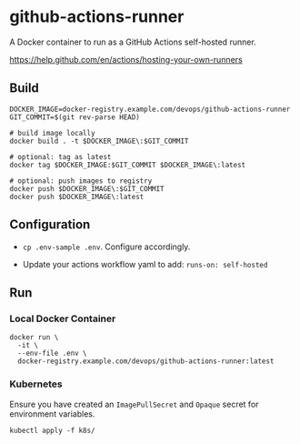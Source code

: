 # github-actions-runner

A Docker container to run as a GitHub Actions self-hosted runner.

https://help.github.com/en/actions/hosting-your-own-runners

## Build

```
DOCKER_IMAGE=docker-registry.example.com/devops/github-actions-runner
GIT_COMMIT=$(git rev-parse HEAD)

# build image locally
docker build . -t $DOCKER_IMAGE\:$GIT_COMMIT

# optional: tag as latest
docker tag $DOCKER_IMAGE:$GIT_COMMIT $DOCKER_IMAGE\:latest

# optional: push images to registry
docker push $DOCKER_IMAGE\:$GIT_COMMIT
docker push $DOCKER_IMAGE\:latest
```

## Configuration

- `cp .env-sample .env`. Configure accordingly.

- Update your actions workflow yaml to add: `runs-on: self-hosted`

## Run

### Local Docker Container

```
docker run \
  -it \
  --env-file .env \
  docker-registry.example.com/devops/github-actions-runner:latest
```

### Kubernetes

Ensure you have created an `ImagePullSecret` and `Opaque` secret for environment variables.

```
kubectl apply -f k8s/
```
